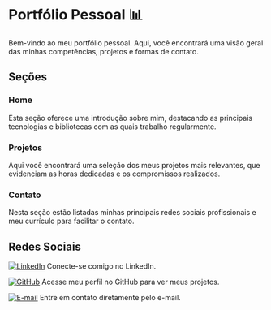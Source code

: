 # Portfólio Pessoal 📊

Bem-vindo ao meu portfólio pessoal. Aqui, você encontrará uma visão geral das minhas competências, projetos e formas de contato.

## Seções

### Home
Esta seção oferece uma introdução sobre mim, destacando as principais tecnologias e bibliotecas com as quais trabalho regularmente.

### Projetos
Aqui você encontrará uma seleção dos meus projetos mais relevantes, que evidenciam as horas dedicadas e os compromissos realizados.

### Contato
Nesta seção estão listadas minhas principais redes sociais profissionais e meu currículo para facilitar o contato.

## Redes Sociais

[![LinkedIn](https://img.shields.io/badge/LinkedIn-%230077B5?style=for-the-badge&logo=linkedin&logoColor=white)](https://www.linkedin.com/in/matheus-zpicoli) Conecte-se comigo no LinkedIn.

[![GitHub](https://img.shields.io/badge/GitHub-%23121011?style=for-the-badge&logo=github&logoColor=white)](https://github.com/matheuszpicoli) Acesse meu perfil no GitHub para ver meus projetos.

[![E-mail](https://img.shields.io/badge/Email-%23D14836?style=for-the-badge&logo=gmail&logoColor=white)](mailto:matheuspicoli2011@gmail.com) Entre em contato diretamente pelo e-mail.
